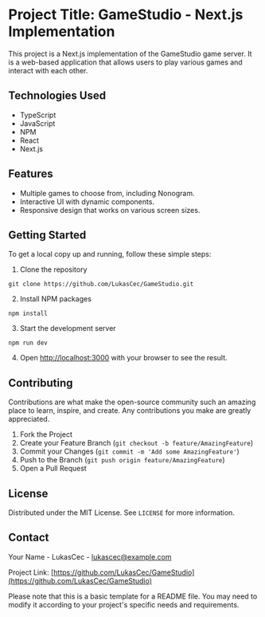 # Project Title: GameStudio - Next.js Implementation

This project is a Next.js implementation of the GameStudio game server. It is a web-based application that allows users to play various games and interact with each other.

## Technologies Used

- TypeScript
- JavaScript
- NPM
- React
- Next.js

## Features

- Multiple games to choose from, including Nonogram.
- Interactive UI with dynamic components.
- Responsive design that works on various screen sizes.

## Getting Started

To get a local copy up and running, follow these simple steps:

1. Clone the repository
```
git clone https://github.com/LukasCec/GameStudio.git
```
2. Install NPM packages
```
npm install
```
3. Start the development server
```
npm run dev
```
4. Open [http://localhost:3000](http://localhost:3000) with your browser to see the result.

## Contributing

Contributions are what make the open-source community such an amazing place to learn, inspire, and create. Any contributions you make are greatly appreciated.

1. Fork the Project
2. Create your Feature Branch (`git checkout -b feature/AmazingFeature`)
3. Commit your Changes (`git commit -m 'Add some AmazingFeature'`)
4. Push to the Branch (`git push origin feature/AmazingFeature`)
5. Open a Pull Request

## License

Distributed under the MIT License. See `LICENSE` for more information.

## Contact

Your Name - LukasCec - lukascec@example.com

Project Link: [https://github.com/LukasCec/GameStudio](https://github.com/LukasCec/GameStudio)

Please note that this is a basic template for a README file. You may need to modify it according to your project's specific needs and requirements.
